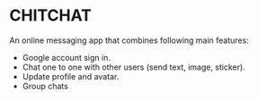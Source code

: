 # CHITCHAT

An online messaging app that combines following main features:
* Google account sign in.
* Chat one to one with other users (send text, image, sticker).
* Update profile and avatar.
* Group chats

